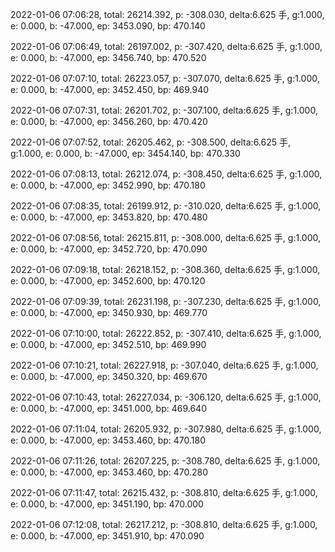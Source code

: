 2022-01-06 07:06:28, total: 26214.392, p: -308.030, delta:6.625 手, g:1.000, e: 0.000, b: -47.000, ep: 3453.090, bp: 470.140

2022-01-06 07:06:49, total: 26197.002, p: -307.420, delta:6.625 手, g:1.000, e: 0.000, b: -47.000, ep: 3456.740, bp: 470.520

2022-01-06 07:07:10, total: 26223.057, p: -307.070, delta:6.625 手, g:1.000, e: 0.000, b: -47.000, ep: 3452.450, bp: 469.940

2022-01-06 07:07:31, total: 26201.702, p: -307.100, delta:6.625 手, g:1.000, e: 0.000, b: -47.000, ep: 3456.260, bp: 470.420

2022-01-06 07:07:52, total: 26205.462, p: -308.500, delta:6.625 手, g:1.000, e: 0.000, b: -47.000, ep: 3454.140, bp: 470.330

2022-01-06 07:08:13, total: 26212.074, p: -308.450, delta:6.625 手, g:1.000, e: 0.000, b: -47.000, ep: 3452.990, bp: 470.180

2022-01-06 07:08:35, total: 26199.912, p: -310.020, delta:6.625 手, g:1.000, e: 0.000, b: -47.000, ep: 3453.820, bp: 470.480

2022-01-06 07:08:56, total: 26215.811, p: -308.000, delta:6.625 手, g:1.000, e: 0.000, b: -47.000, ep: 3452.720, bp: 470.090

2022-01-06 07:09:18, total: 26218.152, p: -308.360, delta:6.625 手, g:1.000, e: 0.000, b: -47.000, ep: 3452.600, bp: 470.120

2022-01-06 07:09:39, total: 26231.198, p: -307.230, delta:6.625 手, g:1.000, e: 0.000, b: -47.000, ep: 3450.930, bp: 469.770

2022-01-06 07:10:00, total: 26222.852, p: -307.410, delta:6.625 手, g:1.000, e: 0.000, b: -47.000, ep: 3452.510, bp: 469.990

2022-01-06 07:10:21, total: 26227.918, p: -307.040, delta:6.625 手, g:1.000, e: 0.000, b: -47.000, ep: 3450.320, bp: 469.670

2022-01-06 07:10:43, total: 26227.034, p: -306.120, delta:6.625 手, g:1.000, e: 0.000, b: -47.000, ep: 3451.000, bp: 469.640

2022-01-06 07:11:04, total: 26205.932, p: -307.980, delta:6.625 手, g:1.000, e: 0.000, b: -47.000, ep: 3453.460, bp: 470.180

2022-01-06 07:11:26, total: 26207.225, p: -308.780, delta:6.625 手, g:1.000, e: 0.000, b: -47.000, ep: 3453.460, bp: 470.280

2022-01-06 07:11:47, total: 26215.432, p: -308.810, delta:6.625 手, g:1.000, e: 0.000, b: -47.000, ep: 3451.190, bp: 470.000

2022-01-06 07:12:08, total: 26217.212, p: -308.810, delta:6.625 手, g:1.000, e: 0.000, b: -47.000, ep: 3451.910, bp: 470.090